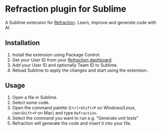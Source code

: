 # Refraction plugin for Sublime

A Sublime extension for [Refraction](https://www.refraction.dev). Learn, improve and generate code with AI.

## Installation

1. Install the extension using Package Control.
2. Get your User ID from your [Refraction dashboard](https://www.refraction.dev/vscode).
3. Add your User ID and optionally Team ID to Sublime.
4. Reload Sublime to apply the changes and start using the extension.

## Usage

1. Open a file in Sublime.
2. Select some code.
3. Open the command palette (`Ctrl+Shift+P` on Windows/Linux, `Cmd+Shift+P` on Mac) and type `Refraction`.
4. Select the command you want to run e.g. "Generate unit tests"
5. Refraction will generate the code and insert it into your file.
